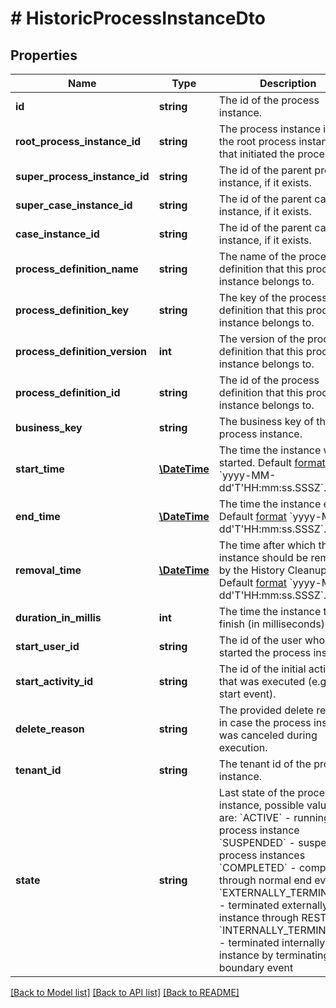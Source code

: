# # HistoricProcessInstanceDto

## Properties

Name | Type | Description | Notes
------------ | ------------- | ------------- | -------------
**id** | **string** | The id of the process instance. | [optional]
**root_process_instance_id** | **string** | The process instance id of the root process instance that initiated the process. | [optional]
**super_process_instance_id** | **string** | The id of the parent process instance, if it exists. | [optional]
**super_case_instance_id** | **string** | The id of the parent case instance, if it exists. | [optional]
**case_instance_id** | **string** | The id of the parent case instance, if it exists. | [optional]
**process_definition_name** | **string** | The name of the process definition that this process instance belongs to. | [optional]
**process_definition_key** | **string** | The key of the process definition that this process instance belongs to. | [optional]
**process_definition_version** | **int** | The version of the process definition that this process instance belongs to. | [optional]
**process_definition_id** | **string** | The id of the process definition that this process instance belongs to. | [optional]
**business_key** | **string** | The business key of the process instance. | [optional]
**start_time** | [**\DateTime**](\DateTime.md) | The time the instance was started. Default [format](https://docs.camunda.org/manual/latest/reference/rest/overview/date-format/) &#x60;yyyy-MM-dd&#39;T&#39;HH:mm:ss.SSSZ&#x60;. | [optional]
**end_time** | [**\DateTime**](\DateTime.md) | The time the instance ended. Default [format](https://docs.camunda.org/manual/latest/reference/rest/overview/date-format/) &#x60;yyyy-MM-dd&#39;T&#39;HH:mm:ss.SSSZ&#x60;. | [optional]
**removal_time** | [**\DateTime**](\DateTime.md) | The time after which the instance should be removed by the History Cleanup job. Default [format](https://docs.camunda.org/manual/latest/reference/rest/overview/date-format/) &#x60;yyyy-MM-dd&#39;T&#39;HH:mm:ss.SSSZ&#x60;. | [optional]
**duration_in_millis** | **int** | The time the instance took to finish (in milliseconds). | [optional]
**start_user_id** | **string** | The id of the user who started the process instance. | [optional]
**start_activity_id** | **string** | The id of the initial activity that was executed (e.g., a start event). | [optional]
**delete_reason** | **string** | The provided delete reason in case the process instance was canceled during execution. | [optional]
**tenant_id** | **string** | The tenant id of the process instance. | [optional]
**state** | **string** | Last state of the process instance, possible values are:  &#x60;ACTIVE&#x60; - running process instance  &#x60;SUSPENDED&#x60; - suspended process instances  &#x60;COMPLETED&#x60; - completed through normal end event  &#x60;EXTERNALLY_TERMINATED&#x60; - terminated externally, for instance through REST API  &#x60;INTERNALLY_TERMINATED&#x60; - terminated internally, for instance by terminating boundary event | [optional]

[[Back to Model list]](../../README.md#models) [[Back to API list]](../../README.md#endpoints) [[Back to README]](../../README.md)
